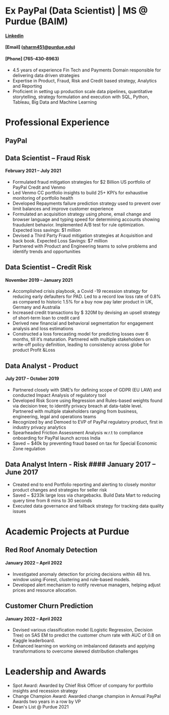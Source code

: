 

# Ex PayPal (Data Scientist) | MS @ Purdue (BAIM) 
#### [Linkedin](https://www.linkedin.com/in/rishabh3995/)
#### [Email] (sharm451@purdue.edu) 
#### [Phone] (765-430-8963)
* 4.5 years of experience Fin Tech and Payments Domain responsible for delivering data driven strategies
* Expertise in Product, Fraud, Risk and Credit based strategy, Analytics and Reporting
* Proficient in setting up production scale data pipelines, quantitative storytelling, strategy formulation and execution with SQL, Python, Tableau, Big Data and Machine Learning

# Professional Experience 
## PayPal
## Data Scientist – Fraud Risk  
#### February 2021 – July 2021
* Formulated fraud mitigation strategies for $2 Billion US portfolio of PayPal Credit and Venmo
* Led Venmo CC portfolio insights to build 25+ KPI’s for exhaustive monitoring of portfolio health
* Developed Repayments failure prediction strategy used to prevent over limit balances and improve customer experience
* Formulated an acquisition strategy using phone, email change and browser language and typing speed for determining accounts showing fraudulent behavior. Implemented A/B test for rule optimization. Expected loss savings: $1 million
* Devised a Third Party Fraud mitigation strategies at Acquisition and back book. Expected Loss Savings: $7 million
* Partnered with Product and Engineering teams to solve problems and identify trends and opportunities



## Data Scientist – Credit Risk  
####  November 2019 – January 2021
* Accomplished crisis playbook, a Covid -19 recession strategy for reducing early defaulters for PAD. Led to a record low loss rate of 0.8% as compared to historic 1.5% for a buy now pay later product in UK, Germany and Australia
* Increased credit transactions by $ 320M by devising an upsell strategy of short-term loan to credit card
* Derived new financial and behavioral segmentation for engagement analysis and loss estimations
* Constructed a loss forecasting model for predicting losses over 6 months, till it’s maturation. Partnered with multiple stakeholders on write-off policy definition, leading to consistency across globe for product Profit &Loss


## Data Analyst - Product 
#### July 2017 – October 2019
* Partnered closely with SME’s for defining scope of GDPR (EU LAW) and conducted Impact Analysis of regulatory tool
* Developed Risk Score using Regression and Rules-based weights found via decision tree; to identify privacy breach at data-table level. Partnered with multiple stakeholders ranging from business, engineering, legal and operations teams
* Recognized by and Demoed to EVP of PayPal regulatory product, first in industry privacy analytics
* Spearheaded Friction Assessment Analysis w.r.t to compliance onboarding for PayPal launch across India
* Saved ~ $40k by preventing fraud based on tax for Special Economic Zone regulation

## Data Analyst Intern - Risk #### January 2017 – June 2017
* Created end to end Portfolio reporting and alerting to closely monitor product changes and strategies for seller risk
* Saved ~ $233k large loss via chargebacks. Build Data Mart to reducing query time from 8 mins to 30 seconds
* Executed data governance and fallback strategy for tracking data quality issues




# Academic Projects at Purdue
## Red Roof Anomaly Detection 
#### January 2022 – April 2022
* Investigated anomaly detection for pricing decisions within 48 hrs. window using iForest, clustering and rule-based models.
* Developed alert mechanism to notify revenue managers, helping adjust prices and resource allocation.

## Customer Churn Prediction 
#### January 2022 – April 2022
* Devised various classification model (Logistic Regression, Decision Tree) on SAS EM to predict the customer churn rate with AUC of 0.8 on Kaggle leaderboard.
* Enhanced learning on working on imbalanced datasets and applying transformations to overcome skewed distribution challenges


# Leadership and Awards
* Spot Award: Awarded by Chief Risk Officer of company for portfolio insights and recession strategy
* Change Champion Award: Awarded change champion in Annual PayPal Awards two years in a row by VP
* Dean's List @ Purdue 2021

